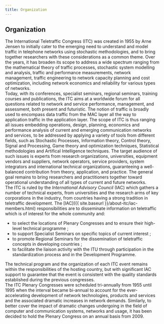 ```yaml
---
title: Organization
---
```


## Organization

The International Teletraffic Congress (ITC) was created in 1955 by Arne Jensen to initially cater to the emerging need to understand and model traffic in telephone networks using stochastic methodologies, and to bring together researchers with these considerations as a common theme. Over the years, it has broaden its scope to address a wide spectrum ranging from the mathematical theory of traffic processes, stochastic system modelling and analysis, traffic and performance measurements, network management, traffic engineering to network capacity planning and cost optimization, including network economics and reliability for various types of networks.<br/>
Today, with its conferences, specialist seminars, regional seminars, training courses and publications, the ITC aims at a worldwide forum for all questions related to network and service performance, management, and assessment, both present and futuristic. The notion of traffic is broadly used to encompass data traffic from the MAC layer all the way to application traffic in the application layer. The scope of ITC is thus ranging all issues embedding operations, design, planning, economics and performance analysis of current and emerging communication networks and services, to be addressed by applying a variety of tools from different fields, such as Stochastic Processes, Information theory, Control theory, Signal and Processing, Game theory and optimization techniques, Statistical methodologies and Artifical Intelligence techniques. The target audience of such issues is experts from research organizations, universities, equipment vendors and suppliers, network operators, service providers, system integrators and international technical organizations, guaranteeing a well-balanced contribution from theory, application, and practice. The general goal remains to bring researchers and practitioners together toward operational understanding of all types of current and future networks.<br/>
The ITC is ruled by the _International Advisory Council_ (IAC) which gathers a number of technical experts, from universities and the research arms of key corporations in the industry, from countries having a strong tradition in teletraffic development. The [IAC]({{ site.baseurl }}/about-itc/iac-members.html) responsibilities are to disseminate information on teletraffic which is of interest for the whole community and:

* to select the locations of Plenary Congresses and to ensure their high-level technical programme ;
* to support Specialist Seminars on specific topics of current interest ;
* to promote Regional Seminars for the dissemination of teletraffic concepts in developing countries ;
* to facilitate the liaison activity with the ITU through participation in the standardization process and in the Development Programme.





The technical program and the organization of each ITC event remains within the responsibilities of the hosting country, but with significant IAC support to guarantee that the event is consistent with the quality standards established during the previous congresses.<br/>
The ITC Plenary Congresses were scheduled tri-annually from 1955 until 1995 when the interval became bi-annual to account for the ever-accelerating development of network technologies, products and services and the associated dramatic increases in network demands. Similarly, to better cover the impact of dramatic changes undergoing in the field of computer and communication systems, networks and usage, it has been decided to hold the Plenary Congress on an annual basis from 2009.
